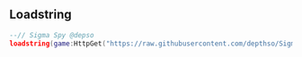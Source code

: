 
## Loadstring
```lua
--// Sigma Spy @depso
loadstring(game:HttpGet("https://raw.githubusercontent.com/depthso/Sigma-Spy/refs/heads/main/Main.lua"))()
```